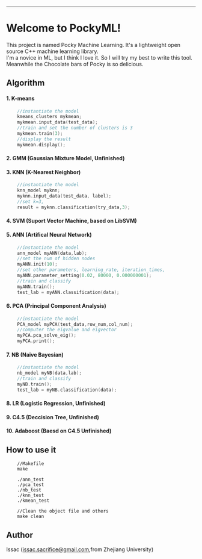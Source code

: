 ----------
Welcome to PockyML!
===================

This project is named Pocky Machine Learning. It's a lightweight open source C++ machine learning library.  
I'm a novice in ML, but I think I love it. So I will try my best to write this tool. Meanwhile the Chocolate bars of Pocky is so delicious.


Algorithm 
---------

#### 1.  K-means
```c++
	//instantiate the model
	kmeans_clusters mykmean;
	mykmean.input_data(test_data);
	//train and set the number of clusters is 3
	mykmean.train(3);
	//display the result
	mykmean.display();
```

#### 2.  GMM (Gaussian Mixture Model, Unfinished)
#### 3.  KNN (K-Nearest Neighbor)
```c++
	//instantiate the model
	knn_model myknn;
	myknn.input_data(test_data, label);
	//set k=3,
	result = myknn.classification(try_data,3);
```

#### 4.  SVM (Suport Vector Machine, based on LibSVM)
#### 5.  ANN (Artifical Neural Network)

```c++
	//instantiate the model
	ann_model myANN(data,lab);
	//set the num of hidden nodes
	myANN.init(10);
	//set other parameters, learning_rate, iteration_times, 
	myANN.parameter_setting(0.02, 80000, 0.000000001);
	//train and classify
	myANN.train();
	test_lab = myANN.classification(data);
```

#### 6.  PCA (Principal Component Analysis)

```c++
	//instantiate the model
	PCA_model myPCA(test_data,row_num,col_num);
	//computer the eigvalue and eigvector
	myPCA.pca_solve_eig();
	myPCA.print();
```

#### 7.  NB (Naive Bayesian)

```c++
	//instantiate the model
	nb_model myNB(data,lab);
	//train and classify
	myNB.train();
	test_lab = myNB.classification(data);
```

#### 8.  LR (Logistic Regression, Unfinished)
#### 9.  C4.5 (Deccision Tree, Unfinished)
#### 10. Adaboost (Baesd on C4.5 Unfinished)


How to use it
-------------
```
	//Makefile
	make
	
	./ann_test
	./pca_test
	./nb_test
	./knn_test
	./kmean_test
	
	//Clean the object file and others
	make clean
```


Author 
------

Issac (issac.sacrifice@gmail.com,from Zhejiang University)
